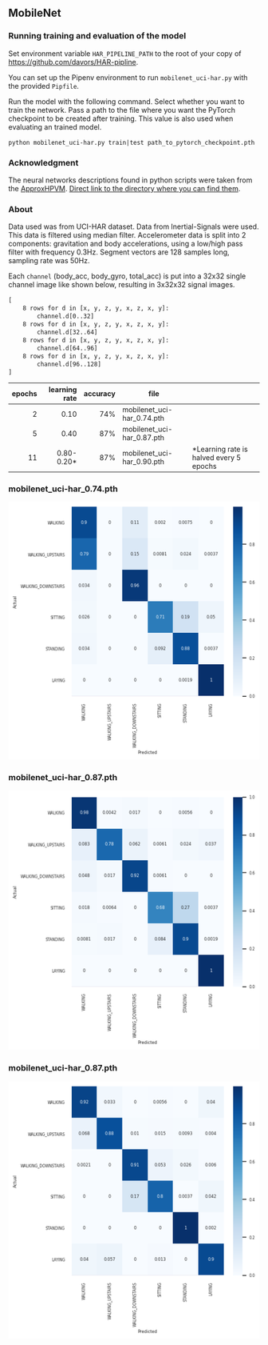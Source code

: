 ## MobileNet

### Running training and evaluation of the model

Set environment variable `HAR_PIPELINE_PATH` to the root of your copy of https://github.com/davors/HAR-pipline.

You can set up the Pipenv environment to run `mobilenet_uci-har.py` with the provided `Pipfile`.

Run the model with the following command. Select whether you want to train the network. Pass a path to the file where you want the PyTorch checkpoint to be created after training. This value is also used when evaluating an trained model.

```
python mobilenet_uci-har.py train|test path_to_pytorch_checkpoint.pth
```

### Acknowledgment

The neural networks descriptions found in python scripts were taken from the [ApproxHPVM](https://gitlab.engr.illinois.edu/llvm/hpvm-release). [Direct link to the directory where you can find them](https://gitlab.engr.illinois.edu/llvm/hpvm-release/-/tree/main/hpvm/test/dnn_benchmarks/pytorch/dnn).

### About

Data used was from UCI-HAR dataset. Data from Inertial-Signals were used. This data is filtered using median filter. Accelerometer data is split into 2 components: gravitation and body accelerations, using a low/high pass filter with frequency 0.3Hz. Segment vectors are 128 samples long, sampling rate was 50Hz.

Each `channel` (body_acc, body_gyro, total_acc) is put into a 32x32 single channel image like shown below, resulting in 3x32x32 signal images.

```
[
    8 rows for d in [x, y, z, y, x, z, x, y]:
        channel.d[0..32]
    8 rows for d in [x, y, z, y, x, z, x, y]:
        channel.d[32..64]
    8 rows for d in [x, y, z, y, x, z, x, y]:
        channel.d[64..96]
    8 rows for d in [x, y, z, y, x, z, x, y]:
        channel.d[96..128]
]
```

| epochs | learning rate | accuracy | file                       |                                          |
| -----: | ------------: | -------: | -------------------------- | ---------------------------------------- |
|      2 |          0.10 |      74% | mobilenet_uci-har_0.74.pth |                                          |
|      5 |          0.40 |      87% | mobilenet_uci-har_0.87.pth |                                          |
|     11 |   0.80-0.20\* |      87% | mobilenet_uci-har_0.90.pth | \*Learning rate is halved every 5 epochs |

<div class="page"/>

### mobilenet_uci-har_0.74.pth

![confusion matrix, 74%](images/mobilenet_uci-har_0.74.pth.png)

<div class="page"/>

### mobilenet_uci-har_0.87.pth

![confusion matrix, 87%](images/mobilenet_uci-har_0.87.pth.png)

### mobilenet_uci-har_0.87.pth

![confusion matrix, 87%](images/mobilenet_uci-har_0.90.pth.png)
